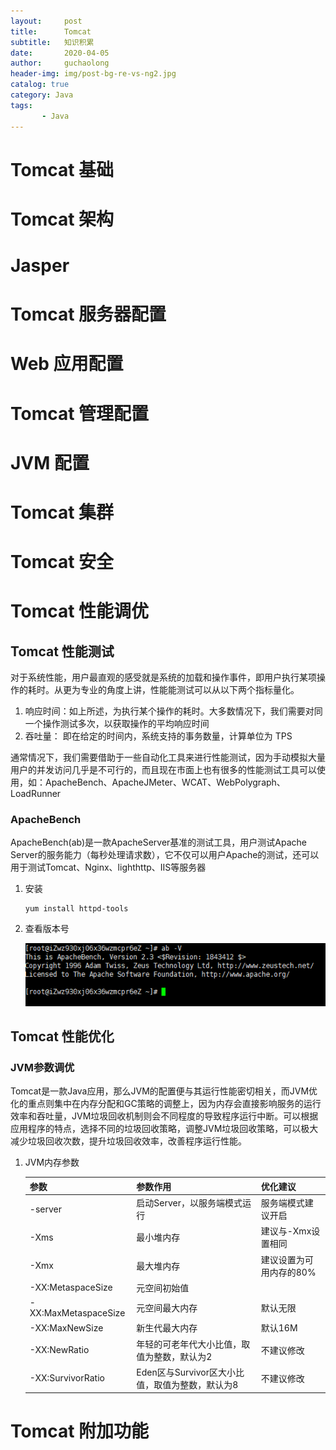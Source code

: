```yaml
---
layout:     post
title:      Tomcat
subtitle:   知识积累
date:       2020-04-05
author:     guchaolong
header-img: img/post-bg-re-vs-ng2.jpg
catalog: true
category: Java
tags:
       - Java
---
```


> 

# Tomcat 基础

# Tomcat 架构

# Jasper

# Tomcat 服务器配置

# Web 应用配置

# Tomcat 管理配置

# JVM 配置

# Tomcat 集群

# Tomcat 安全

# Tomcat 性能调优

## Tomcat 性能测试

对于系统性能，用户最直观的感受就是系统的加载和操作事件，即用户执行某项操作的耗时。从更为专业的角度上讲，性能能测试可以从以下两个指标量化。

1. 响应时间：如上所述，为执行某个操作的耗时。大多数情况下，我们需要对同一个操作测试多次，以获取操作的平均响应时间
2. 吞吐量： 即在给定的时间内，系统支持的事务数量，计算单位为 TPS

通常情况下，我们需要借助于一些自动化工具来进行性能测试，因为手动模拟大量用户的并发访问几乎是不可行的，而且现在市面上也有很多的性能测试工具可以使用，如：ApacheBench、ApacheJMeter、WCAT、WebPolygraph、LoadRunner

### ApacheBench

ApacheBench(ab)是一款ApacheServer基准的测试工具，用户测试Apache Server的服务能力（每秒处理请求数），它不仅可以用户Apache的测试，还可以用于测试Tomcat、Nginx、lighthttp、IIS等服务器

1. 安装

   ```
   yum install httpd-tools
   ```

2. 查看版本号

   ![Image text](https://raw.githubusercontent.com/guchaolong/guchaolong.github.io/master/_posts_img/tomcat/abv.png)

## Tomcat 性能优化

### JVM参数调优

Tomcat是一款Java应用，那么JVM的配置便与其运行性能密切相关，而JVM优化的重点则集中在内存分配和GC策略的调整上，因为内存会直接影响服务的运行效率和吞吐量，JVM垃圾回收机制则会不同程度的导致程序运行中断。可以根据应用程序的特点，选择不同的垃圾回收策略，调整JVM垃圾回收策略，可以极大减少垃圾回收次数，提升垃圾回收效率，改善程序运行性能。

1. JVM内存参数

   | 参数                 | 参数作用                                        | 优化建议                |
   | -------------------- | ----------------------------------------------- | ----------------------- |
   | -server              | 启动Server，以服务端模式运行                    | 服务端模式建议开启      |
   | -Xms                 | 最小堆内存                                      | 建议与-Xmx设置相同      |
   | -Xmx                 | 最大堆内存                                      | 建议设置为可用内存的80% |
   | -XX:MetaspaceSize    | 元空间初始值                                    |                         |
   | -XX:MaxMetaspaceSize | 元空间最大内存                                  | 默认无限                |
   | -XX:MaxNewSize       | 新生代最大内存                                  | 默认16M                 |
   | -XX:NewRatio         | 年轻的可老年代大小比值，取值为整数，默认为2     | 不建议修改              |
   | -XX:SurvivorRatio    | Eden区与Survivor区大小比值，取值为整数，默认为8 | 不建议修改              |

   

# Tomcat 附加功能

























